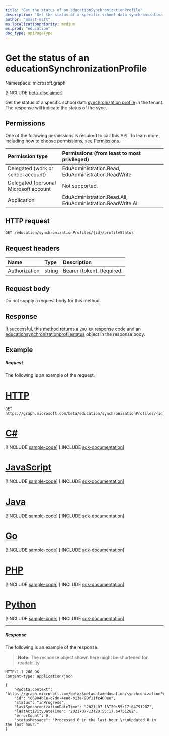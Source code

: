 ```yaml
---
title: "Get the status of an educationSynchronizationProfile"
description: "Get the status of a specific school data synchronization profile in the tenant. The response will indicate the status of the sync."
author: "mmast-msft"
ms.localizationpriority: medium
ms.prod: "education"
doc_type: apiPageType
---
```


# Get the status of an educationSynchronizationProfile

Namespace: microsoft.graph

[!INCLUDE [beta-disclaimer](../../includes/beta-disclaimer.md)]

Get the status of a specific school data [synchronization profile](../resources/educationsynchronizationprofile.md) in the tenant. The response will indicate the status of the sync.

## Permissions

One of the following permissions is required to call this API. To learn more, including how to choose permissions, see [Permissions](/graph/permissions-reference).

| Permission type                       | Permissions (from least to most privileged)                 |
| :------------------------------------ | :---------------------------------------------------------- |
| Delegated (work or school account)    | EduAdministration.Read, EduAdministration.ReadWrite         |
| Delegated (personal Microsoft account | Not supported.                                              |
| Application                           | EduAdministration.Read.All, EduAdministration.ReadWrite.All |

## HTTP request

<!-- { "blockType": "ignored" } -->
```http
GET /education/synchronizationProfiles/{id}/profileStatus
```

## Request headers

| Name          | Type   | Description               |
| :------------ | :----- | :------------------------ |
| Authorization | string | Bearer {token}. Required. |

## Request body

Do not supply a request body for this method.

## Response

If successful, this method returns a `200 OK` response code and an [educationsynchronizationprofilestatus](../resources/educationsynchronizationprofilestatus.md) object in the response body.

## Example

##### Request

The following is an example of the request.

# [HTTP](#tab/http)
<!-- {
  "blockType": "request",
  "name": "get_educationSynchronizationProfile_status"
}-->
```msgraph-interactive
GET https://graph.microsoft.com/beta/education/synchronizationProfiles/{id}/profileStatus
```

# [C#](#tab/csharp)
[!INCLUDE [sample-code](../includes/snippets/csharp/get-educationsynchronizationprofile-status-csharp-snippets.md)]
[!INCLUDE [sdk-documentation](../includes/snippets/snippets-sdk-documentation-link.md)]

# [JavaScript](#tab/javascript)
[!INCLUDE [sample-code](../includes/snippets/javascript/get-educationsynchronizationprofile-status-javascript-snippets.md)]
[!INCLUDE [sdk-documentation](../includes/snippets/snippets-sdk-documentation-link.md)]

# [Java](#tab/java)
[!INCLUDE [sample-code](../includes/snippets/java/get-educationsynchronizationprofile-status-java-snippets.md)]
[!INCLUDE [sdk-documentation](../includes/snippets/snippets-sdk-documentation-link.md)]

# [Go](#tab/go)
[!INCLUDE [sample-code](../includes/snippets/go/get-educationsynchronizationprofile-status-go-snippets.md)]
[!INCLUDE [sdk-documentation](../includes/snippets/snippets-sdk-documentation-link.md)]

# [PHP](#tab/php)
[!INCLUDE [sample-code](../includes/snippets/php/get-educationsynchronizationprofile-status-php-snippets.md)]
[!INCLUDE [sdk-documentation](../includes/snippets/snippets-sdk-documentation-link.md)]

# [Python](#tab/python)
[!INCLUDE [sample-code](../includes/snippets/python/get-educationsynchronizationprofile-status-python-snippets.md)]
[!INCLUDE [sdk-documentation](../includes/snippets/snippets-sdk-documentation-link.md)]

---

##### Response

The following is an example of the response.

> **Note:** The response object shown here might be shortened for readability.

<!-- {
  "blockType": "response",
  "@odata.type": "microsoft.graph.educationSynchronizationProfileStatus",
} -->
```http
HTTP/1.1 200 OK
Content-type: application/json

{
    "@odata.context": "https://graph.microsoft.com/beta/$metadata#education/synchronizationProfiles/{id}/profileStatus/$entity",
    "id": "86904b1e-c7d0-4ead-b13a-98f11fc400ee",
    "status": "inProgress",
    "lastSynchronizationDateTime": "2021-07-13T20:55:17.6475128Z",
    "lastActivityDateTime": "2021-07-13T20:55:17.6475128Z",
    "errorCount": 0,
    "statusMessage": "Processed 0 in the last hour.\r\nUpdated 0 in the last hour."
}
```

<!-- uuid: 8fcb5dbc-d5aa-4681-8e31-b001d5168d79
2015-10-25 14:57:30 UTC -->
<!-- {
  "type": "#page.annotation",
  "description": "Example",
  "keywords": "",
  "section": "documentation",
  "tocPath": "",
  "suppressions": [
  ]
}-->


